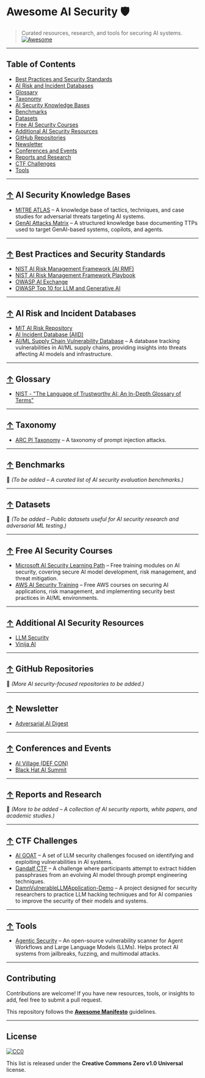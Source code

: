 # Awesome AI Security 🛡️  

> Curated resources, research, and tools for securing AI systems. [![Awesome](https://awesome.re/badge.svg)](https://awesome.re)

---

## Table of Contents  

- [Best Practices and Security Standards](#best-practices-and-security-standards)  
- [AI Risk and Incident Databases](#ai-risk-and-incident-databases)  
- [Glossary](#glossary)  
- [Taxonomy](#taxonomy)  
- [AI Security Knowledge Bases](#ai-security-knowledge-bases)  
- [Benchmarks](#benchmarks)  
- [Datasets](#datasets)  
- [Free AI Security Courses](#free-ai-security-courses)  
- [Additional AI Security Resources](#additional-ai-security-resources)  
- [GitHub Repositories](#github-repositories)  
- [Newsletter](#newsletter)  
- [Conferences and Events](#conferences-and-events)  
- [Reports and Research](#reports-and-research)  
- [CTF Challenges](#ctf-challenges)  
- [Tools](#tools)  

---

## [↑](#table-of-contents) AI Security Knowledge Bases  

- [MITRE ATLAS](http://atlas.mitre.org) – A knowledge base of tactics, techniques, and case studies for adversarial threats targeting AI systems.  
- [GenAI Attacks Matrix](https://ttps.ai/matrix.html#genai-attacks-matrix) – A structured knowledge base documenting TTPs used to target GenAI-based systems, copilots, and agents.  

---

## [↑](#table-of-contents) Best Practices and Security Standards  

- [NIST AI Risk Management Framework (AI RMF)](https://nvlpubs.nist.gov/nistpubs/ai/NIST.AI.100-1.pdf)  
- [NIST AI Risk Management Framework Playbook](https://airc.nist.gov/airmf-resources/playbook/)  
- [OWASP AI Exchange](https://owaspai.org/docs/ai_security_overview/)  
- [OWASP Top 10 for LLM and Generative AI](https://owasp.org/www-project-top-10-for-large-language-model-applications/)  

---

## [↑](#table-of-contents) AI Risk and Incident Databases  

- [MIT AI Risk Repository](https://airisk.mit.edu/)  
- [AI Incident Database (AIID)](https://incidentdatabase.ai/)  
- [AI/ML Supply Chain Vulnerability Database](https://sightline.protectai.com/vulnerabilities) – A database tracking vulnerabilities in AI/ML supply chains, providing insights into threats affecting AI models and infrastructure.  

---

## [↑](#table-of-contents) Glossary  

- [NIST - "The Language of Trustworthy AI: An In-Depth Glossary of Terms"](https://airc.nist.gov/glossary/)  

---

## [↑](#table-of-contents) Taxonomy  

- [ARC PI Taxonomy](https://github.com/Arcanum-Sec/arc_pi_taxonomy) – A taxonomy of prompt injection attacks.  

---

## [↑](#table-of-contents) Benchmarks  

📌 *(To be added – A curated list of AI security evaluation benchmarks.)*  

---

## [↑](#table-of-contents) Datasets  

📌 *(To be added – Public datasets useful for AI security research and adversarial ML testing.)*  

---

## [↑](#table-of-contents) Free AI Security Courses  

- [Microsoft AI Security Learning Path](https://learn.microsoft.com/en-us/training/browse/?filter-roles=ai%20&roles=ai-engineer&subjects=security) – Free training modules on AI security, covering secure AI model development, risk management, and threat mitigation.  
- [AWS AI Security Training](https://explore.skillbuilder.aws/learn/external-ecommerce;view=none;redirectURL=?ctldoc-catalog-0=se-%22AI%20Security%22) – Free AWS courses on securing AI applications, risk management, and implementing security best practices in AI/ML environments.  

---

## [↑](#table-of-contents) Additional AI Security Resources  

- [LLM Security](http://llmsecurity.net)  
- [Vinija AI](http://vinija.ai/models/LLM/)  

---

## [↑](#table-of-contents) GitHub Repositories  

📌 *(More AI security-focused repositories to be added.)*  

---

## [↑](#table-of-contents) Newsletter  

- [Adversarial AI Digest](https://www.linkedin.com/newsletters/adversarial-ai-digest-7298813894498598912/)  

---

## [↑](#table-of-contents) Conferences and Events  

- [AI Village (DEF CON)](https://aivillage.org/)  
- [Black Hat AI Summit](https://www.blackhat.com/)  

---

## [↑](#table-of-contents) Reports and Research  

📌 *(More to be added – A collection of AI security reports, white papers, and academic studies.)*  

---

## [↑](#table-of-contents) CTF Challenges  

- [AI GOAT](https://github.com/dhammon/ai-goat) – A set of LLM security challenges focused on identifying and exploiting vulnerabilities in AI systems.  
- [Gandalf CTF](https://gandalf.lakera.ai/) – A challenge where participants attempt to extract hidden passphrases from an evolving AI model through prompt engineering techniques.  
- [DamnVulnerableLLMApplication-Demo](https://github.com/greshake/DamnVulnerableLLMApp) – A project designed for security researchers to practice LLM hacking techniques and for AI companies to improve the security of their models and systems.  

---

## [↑](#table-of-contents) Tools  

- [Agentic Security](https://github.com/msoedov/agentic_security) – An open-source vulnerability scanner for Agent Workflows and Large Language Models (LLMs). Helps protect AI systems from jailbreaks, fuzzing, and multimodal attacks.  

---

## Contributing  

Contributions are welcome! If you have new resources, tools, or insights to add, feel free to submit a pull request.  

This repository follows the **[Awesome Manifesto](https://github.com/sindresorhus/awesome/blob/main/awesome.md)** guidelines.  

---

## License  

[![CC0](https://mirrors.creativecommons.org/presskit/buttons/88x31/svg/cc-zero.svg)](https://creativecommons.org/publicdomain/zero/1.0/)  

This list is released under the **Creative Commons Zero v1.0 Universal** license.  
